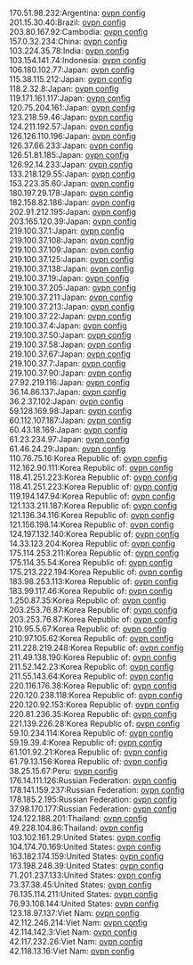 170.51.98.232:Argentina: [ovpn config](vpn/170_51_98_232.ovpn)  
201.15.30.40:Brazil: [ovpn config](vpn/201_15_30_40.ovpn)  
203.80.167.92:Cambodia: [ovpn config](vpn/203_80_167_92.ovpn)  
157.0.32.234:China: [ovpn config](vpn/157_0_32_234.ovpn)  
103.224.35.78:India: [ovpn config](vpn/103_224_35_78.ovpn)  
103.154.141.74:Indonesia: [ovpn config](vpn/103_154_141_74.ovpn)  
106.180.102.77:Japan: [ovpn config](vpn/106_180_102_77.ovpn)  
115.38.115.212:Japan: [ovpn config](vpn/115_38_115_212.ovpn)  
118.2.32.8:Japan: [ovpn config](vpn/118_2_32_8.ovpn)  
119.171.161.117:Japan: [ovpn config](vpn/119_171_161_117.ovpn)  
120.75.204.161:Japan: [ovpn config](vpn/120_75_204_161.ovpn)  
123.218.59.46:Japan: [ovpn config](vpn/123_218_59_46.ovpn)  
124.211.192.57:Japan: [ovpn config](vpn/124_211_192_57.ovpn)  
126.126.110.196:Japan: [ovpn config](vpn/126_126_110_196.ovpn)  
126.37.66.233:Japan: [ovpn config](vpn/126_37_66_233.ovpn)  
126.51.81.185:Japan: [ovpn config](vpn/126_51_81_185.ovpn)  
126.92.14.233:Japan: [ovpn config](vpn/126_92_14_233.ovpn)  
133.218.129.55:Japan: [ovpn config](vpn/133_218_129_55.ovpn)  
153.223.35.60:Japan: [ovpn config](vpn/153_223_35_60.ovpn)  
180.197.29.178:Japan: [ovpn config](vpn/180_197_29_178.ovpn)  
182.158.82.186:Japan: [ovpn config](vpn/182_158_82_186.ovpn)  
202.91.212.195:Japan: [ovpn config](vpn/202_91_212_195.ovpn)  
203.165.120.39:Japan: [ovpn config](vpn/203_165_120_39.ovpn)  
219.100.37.1:Japan: [ovpn config](vpn/219_100_37_1.ovpn)  
219.100.37.108:Japan: [ovpn config](vpn/219_100_37_108.ovpn)  
219.100.37.109:Japan: [ovpn config](vpn/219_100_37_109.ovpn)  
219.100.37.125:Japan: [ovpn config](vpn/219_100_37_125.ovpn)  
219.100.37.138:Japan: [ovpn config](vpn/219_100_37_138.ovpn)  
219.100.37.19:Japan: [ovpn config](vpn/219_100_37_19.ovpn)  
219.100.37.205:Japan: [ovpn config](vpn/219_100_37_205.ovpn)  
219.100.37.211:Japan: [ovpn config](vpn/219_100_37_211.ovpn)  
219.100.37.213:Japan: [ovpn config](vpn/219_100_37_213.ovpn)  
219.100.37.22:Japan: [ovpn config](vpn/219_100_37_22.ovpn)  
219.100.37.4:Japan: [ovpn config](vpn/219_100_37_4.ovpn)  
219.100.37.50:Japan: [ovpn config](vpn/219_100_37_50.ovpn)  
219.100.37.58:Japan: [ovpn config](vpn/219_100_37_58.ovpn)  
219.100.37.67:Japan: [ovpn config](vpn/219_100_37_67.ovpn)  
219.100.37.7:Japan: [ovpn config](vpn/219_100_37_7.ovpn)  
219.100.37.90:Japan: [ovpn config](vpn/219_100_37_90.ovpn)  
27.92.219.116:Japan: [ovpn config](vpn/27_92_219_116.ovpn)  
36.14.86.137:Japan: [ovpn config](vpn/36_14_86_137.ovpn)  
36.2.37.102:Japan: [ovpn config](vpn/36_2_37_102.ovpn)  
59.128.169.98:Japan: [ovpn config](vpn/59_128_169_98.ovpn)  
60.112.107.187:Japan: [ovpn config](vpn/60_112_107_187.ovpn)  
60.43.18.169:Japan: [ovpn config](vpn/60_43_18_169.ovpn)  
61.23.234.97:Japan: [ovpn config](vpn/61_23_234_97.ovpn)  
61.46.24.29:Japan: [ovpn config](vpn/61_46_24_29.ovpn)  
110.76.75.16:Korea Republic of: [ovpn config](vpn/110_76_75_16.ovpn)  
112.162.90.111:Korea Republic of: [ovpn config](vpn/112_162_90_111.ovpn)  
118.41.251.223:Korea Republic of: [ovpn config](vpn/118_41_251_223.ovpn)  
118.41.251.223:Korea Republic of: [ovpn config](vpn/118_41_251_223.ovpn)  
119.194.147.94:Korea Republic of: [ovpn config](vpn/119_194_147_94.ovpn)  
121.133.211.187:Korea Republic of: [ovpn config](vpn/121_133_211_187.ovpn)  
121.136.34.116:Korea Republic of: [ovpn config](vpn/121_136_34_116.ovpn)  
121.156.198.14:Korea Republic of: [ovpn config](vpn/121_156_198_14.ovpn)  
124.197.132.140:Korea Republic of: [ovpn config](vpn/124_197_132_140.ovpn)  
14.33.123.204:Korea Republic of: [ovpn config](vpn/14_33_123_204.ovpn)  
175.114.253.211:Korea Republic of: [ovpn config](vpn/175_114_253_211.ovpn)  
175.114.35.54:Korea Republic of: [ovpn config](vpn/175_114_35_54.ovpn)  
175.213.222.194:Korea Republic of: [ovpn config](vpn/175_213_222_194.ovpn)  
183.98.253.113:Korea Republic of: [ovpn config](vpn/183_98_253_113.ovpn)  
183.99.117.46:Korea Republic of: [ovpn config](vpn/183_99_117_46.ovpn)  
1.250.87.35:Korea Republic of: [ovpn config](vpn/1_250_87_35.ovpn)  
203.253.76.87:Korea Republic of: [ovpn config](vpn/203_253_76_87.ovpn)  
203.253.76.87:Korea Republic of: [ovpn config](vpn/203_253_76_87.ovpn)  
210.95.5.67:Korea Republic of: [ovpn config](vpn/210_95_5_67.ovpn)  
210.97.105.62:Korea Republic of: [ovpn config](vpn/210_97_105_62.ovpn)  
211.228.219.248:Korea Republic of: [ovpn config](vpn/211_228_219_248.ovpn)  
211.49.138.190:Korea Republic of: [ovpn config](vpn/211_49_138_190.ovpn)  
211.52.142.23:Korea Republic of: [ovpn config](vpn/211_52_142_23.ovpn)  
211.55.143.64:Korea Republic of: [ovpn config](vpn/211_55_143_64.ovpn)  
220.116.176.38:Korea Republic of: [ovpn config](vpn/220_116_176_38.ovpn)  
220.120.238.118:Korea Republic of: [ovpn config](vpn/220_120_238_118.ovpn)  
220.120.92.153:Korea Republic of: [ovpn config](vpn/220_120_92_153.ovpn)  
220.81.236.35:Korea Republic of: [ovpn config](vpn/220_81_236_35.ovpn)  
221.139.226.28:Korea Republic of: [ovpn config](vpn/221_139_226_28.ovpn)  
59.10.234.114:Korea Republic of: [ovpn config](vpn/59_10_234_114.ovpn)  
59.19.39.4:Korea Republic of: [ovpn config](vpn/59_19_39_4.ovpn)  
61.101.92.21:Korea Republic of: [ovpn config](vpn/61_101_92_21.ovpn)  
61.79.13.156:Korea Republic of: [ovpn config](vpn/61_79_13_156.ovpn)  
38.25.15.67:Peru: [ovpn config](vpn/38_25_15_67.ovpn)  
176.14.111.126:Russian Federation: [ovpn config](vpn/176_14_111_126.ovpn)  
178.141.159.237:Russian Federation: [ovpn config](vpn/178_141_159_237.ovpn)  
178.185.2.195:Russian Federation: [ovpn config](vpn/178_185_2_195.ovpn)  
37.98.170.177:Russian Federation: [ovpn config](vpn/37_98_170_177.ovpn)  
124.122.188.201:Thailand: [ovpn config](vpn/124_122_188_201.ovpn)  
49.228.104.86:Thailand: [ovpn config](vpn/49_228_104_86.ovpn)  
103.102.161.29:United States: [ovpn config](vpn/103_102_161_29.ovpn)  
104.174.70.169:United States: [ovpn config](vpn/104_174_70_169.ovpn)  
163.182.174.159:United States: [ovpn config](vpn/163_182_174_159.ovpn)  
173.198.248.39:United States: [ovpn config](vpn/173_198_248_39.ovpn)  
71.201.237.133:United States: [ovpn config](vpn/71_201_237_133.ovpn)  
73.37.38.45:United States: [ovpn config](vpn/73_37_38_45.ovpn)  
76.135.114.211:United States: [ovpn config](vpn/76_135_114_211.ovpn)  
76.93.108.144:United States: [ovpn config](vpn/76_93_108_144.ovpn)  
123.18.97.137:Viet Nam: [ovpn config](vpn/123_18_97_137.ovpn)  
42.112.246.214:Viet Nam: [ovpn config](vpn/42_112_246_214.ovpn)  
42.114.142.3:Viet Nam: [ovpn config](vpn/42_114_142_3.ovpn)  
42.117.232.26:Viet Nam: [ovpn config](vpn/42_117_232_26.ovpn)  
42.118.13.16:Viet Nam: [ovpn config](vpn/42_118_13_16.ovpn)  
